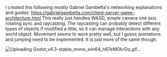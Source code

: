 I created this following mostly Gabriel Gambetta's networking explanations and guides: https://gabrielgambetta.com/client-server-game-architecture.html
This really just handles WASD, simple camera one axis rotating sync and raycasting.
The raycasting can probably detect different types of objects if modified a little, so it can manage interactions with any world object. 
Movement seems to work pretty well, but I guess animations and jumping need to be implemented. It is just more of the same though.

![Uploading Godot_v4.3-stable_mono_win64_h67eMDkrDq.gif…]()
